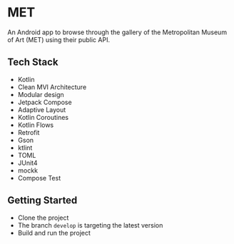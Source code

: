 # MET
An Android app to browse through the gallery of the Metropolitan
Museum of Art (MET) using their public API.

## Tech Stack

- Kotlin
- Clean MVI Architecture
- Modular design
- Jetpack Compose
- Adaptive Layout
- Kotlin Coroutines
- Kotlin Flows
- Retrofit
- Gson
- ktlint
- TOML
- JUnit4
- mockk
- Compose Test

## Getting Started
- Clone the project 
- The branch `develop` is targeting the latest version
- Build and run the project
